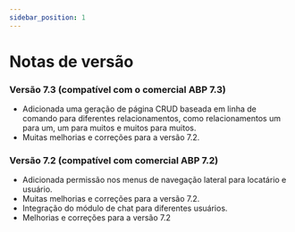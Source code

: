 ```yaml
---
sidebar_position: 1
---
```


# Notas de versão

### Versão 7.3 (compatível com o comercial ABP 7.3)

- Adicionada uma geração de página CRUD baseada em linha de comando para diferentes relacionamentos, como relacionamentos um para um, um para muitos e muitos para muitos.
- Muitas melhorias e correções para a versão 7.2.

### Versão 7.2 (compatível com comercial ABP 7.2)

- Adicionada permissão nos menus de navegação lateral para locatário e usuário.
- Muitas melhorias e correções para a versão 7.2.
- Integração do módulo de chat para diferentes usuários.
- Melhorias e correções para a versão 7.2
